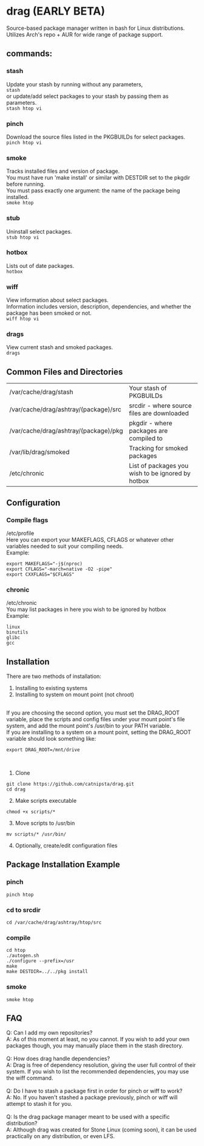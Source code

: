 # drag (EARLY BETA)
Source-based package manager written in bash for Linux distributions.
Utilizes Arch's repo + AUR for wide range of package support.
## commands:
### stash
Update your stash by running without any parameters,</br>
```stash```</br>
or update/add select packages to your stash by passing them as parameters.</br>
```stash htop vi```
### pinch
Download the source files listed in the PKGBUILDs for select packages.</br>
```pinch htop vi```
### smoke
Tracks installed files and version of package.</br>
You must have run 'make install' or similar with DESTDIR set to the pkgdir before running.</br>
You must pass exactly one argument: the name of the package being installed.</br>
```smoke htop```
### stub
Uninstall select packages.</br>
```stub htop vi```
### hotbox
Lists out of date packages.</br>
```hotbox```
### wiff
View information about select packages.</br>
Information includes version, description, dependencies, and whether the package has been smoked or not.</br>
```wiff htop vi```
### drags
View current stash and smoked packages.</br>
```drags```
## Common Files and Directories
<table>
  <tr>
    <td>/var/cache/drag/stash</td>
    <td>Your stash of PKGBUILDs</td>
  </tr>
  <tr>
    <td>/var/cache/drag/ashtray/(package)/src</td>
    <td>srcdir - where source files are downloaded</td>
  </tr>
  <tr>
    <td>/var/cache/drag/ashtray/(package)/pkg</td>
    <td>pkgdir - where packages are compiled to</td>
  </tr>
  <tr>
    <td>/var/lib/drag/smoked</td>
    <td>Tracking for smoked packages</td>
  </tr>
  <tr>
    <td>/etc/chronic</td>
    <td>List of packages you wish to be ignored by hotbox</td>
  </tr>
</table>

## Configuration
### Compile flags
/etc/profile</br>
Here you can export your MAKEFLAGS, CFLAGS or whatever other variables needed to suit your compiling needs.</br>
Example:
```
export MAKEFLAGS="-j$(nproc)
export CFLAGS="-march=native -O2 -pipe"
export CXXFLAGS="$CFLAGS"
```
### chronic
/etc/chronic</br>
You may list packages in here you wish to be ignored by hotbox</br>
Example:
```
linux
binutils
glibc
gcc
```
## Installation
There are two methods of installation:
  1. Installing to existing systems
  2. Installing to system on mount point (not chroot)
</br>
If you are choosing the second option, you must set the DRAG_ROOT variable, place the scripts and config files under your mount point's file system, and add the mount point's /usr/bin to your PATH variable.</br>
If you are installing to a system on a mount point, setting the DRAG_ROOT variable should look something like:

```
export DRAG_ROOT=/mnt/drive
```
</br>

1. Clone</br>
```
git clone https://github.com/catnipsta/drag.git
cd drag
```
2. Make scripts executable</br>
```
chmod +x scripts/*
```
3. Move scripts to /usr/bin</br>
```
mv scripts/* /usr/bin/
```
4. Optionally, create/edit configuration files
## Package Installation Example
### pinch
```
pinch htop
```
### cd to srcdir
```
cd /var/cache/drag/ashtray/htop/src
```
### compile
```
cd htop
./autogen.sh
./configure --prefix=/usr
make
make DESTDIR=../../pkg install
```
### smoke
```
smoke htop
```
## FAQ
Q: Can I add my own repositories?</br>
A: As of this moment at least, no you cannot. If you wish to add your own packages though, you may manually place them in the stash directory.</br>
</br>
Q: How does drag handle dependencies?</br>
A: Drag is free of dependency resolution, giving the user full control of their system. If you wish to list the recommended dependencies, you may use the wiff command.</br>
</br>
Q: Do I have to stash a package first in order for pinch or wiff to work?</br>
A: No. If you haven't stashed a package previously, pinch or wiff will attempt to stash it for you.</br>
</br>
Q: Is the drag package manager meant to be used with a specific distribution?</br>
A: Although drag was created for Stone Linux (coming soon), it can be used practically on any distribution, or even LFS.</br>

